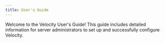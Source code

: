 ```yaml
---
title: User's Guide
---
```


Welcome to the Velocity User's Guide! This guide includes detailed information for server administrators to set up and successfully configure Velocity.